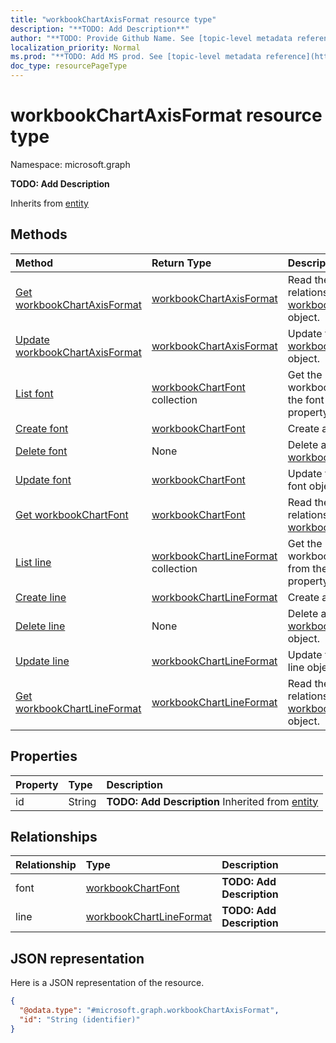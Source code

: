 ```yaml
---
title: "workbookChartAxisFormat resource type"
description: "**TODO: Add Description**"
author: "**TODO: Provide Github Name. See [topic-level metadata reference](https://msgo.azurewebsites.net/add/document/guidelines/metadata.html#topic-level-metadata)**"
localization_priority: Normal
ms.prod: "**TODO: Add MS prod. See [topic-level metadata reference](https://msgo.azurewebsites.net/add/document/guidelines/metadata.html#topic-level-metadata)**"
doc_type: resourcePageType
---
```


# workbookChartAxisFormat resource type


Namespace: microsoft.graph

**TODO: Add Description**


Inherits from [entity](../resources/entity.md)

## Methods
|Method|Return Type|Description|
|:---|:---|:---|
|[Get workbookChartAxisFormat](../api/workbookchartaxisformat-get.md)|[workbookChartAxisFormat](../resources/workbookchartaxisformat.md)|Read the properties and relationships of a [workbookChartAxisFormat](../resources/workbookchartaxisformat.md) object.|
|[Update workbookChartAxisFormat](../api/workbookchartaxisformat-update.md)|[workbookChartAxisFormat](../resources/workbookchartaxisformat.md)|Update the properties of a [workbookChartAxisFormat](../resources/workbookchartaxisformat.md) object.|
|[List font](../api/workbookchartaxisformat-list-font.md)|[workbookChartFont](../resources/workbookchartfont.md) collection|Get the workbookChartFonts from the font navigation property.|
|[Create font](../api/workbookchartaxisformat-post-font.md)|[workbookChartFont](../resources/workbookchartfont.md)|Create a new font object.|
|[Delete font](../api/workbookchartaxisformat-delete-font.md)|None|Delete a [workbookChartFont](../resources/workbookchartfont.md) object.|
|[Update font](../api/workbookchartaxisformat-update-font.md)|[workbookChartFont](../resources/workbookchartfont.md)|Update the properties of a font object.|
|[Get workbookChartFont](../api/workbookchartfont-get.md)|[workbookChartFont](../resources/workbookchartfont.md)|Read the properties and relationships of a [workbookChartFont](../resources/workbookchartfont.md) object.|
|[List line](../api/workbookchartaxisformat-list-line.md)|[workbookChartLineFormat](../resources/workbookchartlineformat.md) collection|Get the workbookChartLineFormats from the line navigation property.|
|[Create line](../api/workbookchartaxisformat-post-line.md)|[workbookChartLineFormat](../resources/workbookchartlineformat.md)|Create a new line object.|
|[Delete line](../api/workbookchartaxisformat-delete-line.md)|None|Delete a [workbookChartLineFormat](../resources/workbookchartlineformat.md) object.|
|[Update line](../api/workbookchartaxisformat-update-line.md)|[workbookChartLineFormat](../resources/workbookchartlineformat.md)|Update the properties of a line object.|
|[Get workbookChartLineFormat](../api/workbookchartlineformat-get.md)|[workbookChartLineFormat](../resources/workbookchartlineformat.md)|Read the properties and relationships of a [workbookChartLineFormat](../resources/workbookchartlineformat.md) object.|

## Properties
|Property|Type|Description|
|:---|:---|:---|
|id|String|**TODO: Add Description** Inherited from [entity](../resources/entity.md)|

## Relationships
|Relationship|Type|Description|
|:---|:---|:---|
|font|[workbookChartFont](../resources/workbookchartfont.md)|**TODO: Add Description**|
|line|[workbookChartLineFormat](../resources/workbookchartlineformat.md)|**TODO: Add Description**|

## JSON representation
Here is a JSON representation of the resource.
<!-- {
  "blockType": "resource",
  "keyProperty": "id",
  "@odata.type": "microsoft.graph.workbookChartAxisFormat",
  "baseType": "microsoft.graph.entity",
  "openType": false
}
-->
``` json
{
  "@odata.type": "#microsoft.graph.workbookChartAxisFormat",
  "id": "String (identifier)"
}
```

